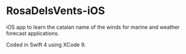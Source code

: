 # RosaDelsVents-iOS

iOS app to learn the catalan name of the winds for marine and weather forecast applications.

Coded in Swift 4 using XCode 9.
